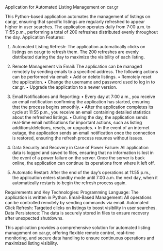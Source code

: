 Application for Automated Listing Management on car.gr

This Python-based application automates the management of listings on car.gr, ensuring that specific listings are regularly refreshed to appear higher in user searches. The application operates daily from 7:00 a.m. to 11:55 p.m., performing a total of 200 refreshes distributed evenly throughout the day.
Application Features:

1.	Automated Listing Refresh:
The application automatically clicks on listings on car.gr to refresh them. The 200 refreshes are evenly distributed during the day to maximize the visibility of each listing.

2.	Remote Management via Email:
The application can be managed remotely by sending emails to a specified address. The following actions can be performed via email:
	•	Add or delete listings.
	•	Remotely reset the application.
	•	Change the username and password used to log in to car.gr.
	•	Upgrade the application to a newer version.

3.	Email Notifications and Reporting:
	•	Every day at 7:00 a.m., you receive an email notification confirming the application has started, ensuring that the process begins smoothly.
	•	After the application completes its cycle at 11:55 p.m., you receive an email containing detailed statistics about the refreshed listings.
	•	During the day, the application sends real-time email notifications for important actions, such as listing additions/deletions, resets, or upgrades.
	•	In the event of an internet outage, the application sends an email notification once the connection is restored, ensuring the refresh process resumes without issues.

4.	Data Security and Recovery in Case of Power Failure:
All application data is logged and saved to files, ensuring that no information is lost in the event of a power failure on the server. Once the server is back online, the application can continue its operations from where it left off.

5.	Automatic Restart:
After the end of the day’s operations at 11:55 p.m., the application enters standby mode until 7:00 a.m. the next day, when it automatically restarts to begin the refresh process again.

Requirements and Key Technologies:
Programming Language: The application is written in Python.
Email-Based Management: All operations can be controlled remotely by sending commands via email.
Automated Click Refresh: Targeted clicks on listings to boost visibility in user searches.
Data Persistence: The data is securely stored in files to ensure recovery after unexpected shutdowns.

This application provides a comprehensive solution for automated listing management on car.gr, offering flexible remote control, real-time monitoring, and secure data handling to ensure continuous operations and maximized listing visibility.
